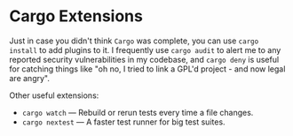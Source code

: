 # Cargo Extensions

Just in case you didn't think `Cargo` was complete, you can use `cargo install` to add plugins to it. I frequently use `cargo audit` to alert me to any reported security vulnerabilities in my codebase, and `cargo deny` is useful for catching things like "oh no, I tried to link a GPL'd project - and now legal are angry".

Other useful extensions:

* `cargo watch` — Rebuild or rerun tests every time a file changes.
* `cargo nextest` — A faster test runner for big test suites.

